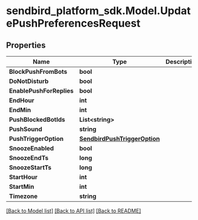 
# sendbird_platform_sdk.Model.UpdatePushPreferencesRequest

## Properties

Name | Type | Description | Notes
------------ | ------------- | ------------- | -------------
**BlockPushFromBots** | **bool** |  | [optional] 
**DoNotDisturb** | **bool** |  | [optional] 
**EnablePushForReplies** | **bool** |  | [optional] 
**EndHour** | **int** |  | [optional] 
**EndMin** | **int** |  | [optional] 
**PushBlockedBotIds** | **List&lt;string&gt;** |  | [optional] 
**PushSound** | **string** |  | [optional] 
**PushTriggerOption** | [**SendbirdPushTriggerOption**](SendbirdPushTriggerOption.md) |  | [optional] 
**SnoozeEnabled** | **bool** |  | [optional] 
**SnoozeEndTs** | **long** |  | [optional] 
**SnoozeStartTs** | **long** |  | [optional] 
**StartHour** | **int** |  | [optional] 
**StartMin** | **int** |  | [optional] 
**Timezone** | **string** |  | [optional] 

[[Back to Model list]](../README.md#documentation-for-models)
[[Back to API list]](../README.md#documentation-for-api-endpoints)
[[Back to README]](../README.md)

